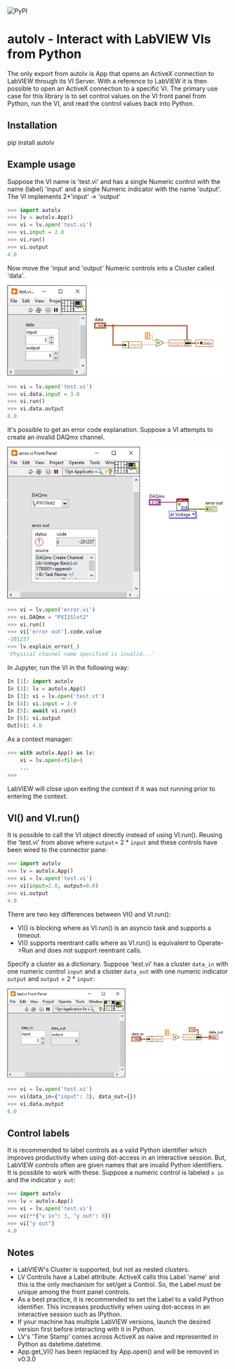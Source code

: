 ![PyPI](https://img.shields.io/pypi/v/autolv)
# autolv - Interact with LabVIEW VIs from Python

The only export from autolv is App that opens an ActiveX connection to
LabVIEW through its VI Server. With a reference to LabVIEW it is then possible
to open an ActiveX connection to a specific VI. The primary use case for this
library is to set control values on the VI front panel from Python, run the VI,
and read the control values back into Python.

Installation
------------
pip install autolv

Example usage
-------------
Suppose the VI name is 'test.vi' and has a single Numeric control with the name (label)
'input' and a single Numeric indicator with the name 'output'. The VI implements
2*'input' -> 'output'

```python
>>> import autolv
>>> lv = autolv.App()
>>> vi = lv.open('test.vi')
>>> vi.input = 2.0
>>> vi.run()
>>> vi.output
4.0
```

Now move the 'input and 'output' Numeric controls into a Cluster called 'data'.

![test.vi](./doc/_static/testvi.png)

```python
>>> vi = lv.open('test.vi')
>>> vi.data.input = 3.0
>>> vi.run()
>>> vi.data.output
6.0
```

It's possible to get an error code explanation. Suppose a VI attempts to create
an invalid DAQmx channel.

![error.vi](./doc/_static/errorvi.png)

```python
>>> vi = lv.open('error.vi')
>>> vi.DAQmx = "PXI1Slot2"
>>> vi.run()
>>> vi['error out'].code.value
-201237
>>> lv.explain_error(_)
'Physical channel name specified is invalid...'
```

In Jupyter, run the VI in the following way:

```python
In [1]: import autolv
In [2]: lv = autolv.App()
In [3]: vi = lv.open('test.vt')
In [4]: vi.input = 2.0
In [5]: await vi.run()
In [6]: vi.output
Out[6]: 4.0
```

As a context manager:

```python
>>> with autolv.App() as lv:
    vi = lv.open(<file>)
    ...
>>>
```

LabVIEW will close upon exiting the context if it was not running prior to
entering the context.

VI() and VI.run()
-----------------

It is possible to call the VI object directly instead of using VI.run(). Reusing the
'test.vi' from above where `output`= 2 * `input` and these controls have been wired
to the connector pane:

```python
>>> import autolv
>>> lv = autolv.App()
>>> vi = lv.open('test.vi')
>>> vi(input=2.0, output=0.0)
>>> vi.output
4.0
```

There are two key differences between VI() and VI.run():
- VI() is blocking where as VI.run() is an asyncio task and supports a timeout.
- VI() supports reentrant calls where as VI.run() is equivalent to Operate->Run and
    does not support reentrant calls.

Specify a cluster as a dictionary. Suppose 'test.vi' has a cluster `data_in` with
one numeric control `input` and a cluster `data_out` with one numeric indicator `output`
and `output` = 2 * `input`:

![test.vi](./doc/_static/testvi_clusters.png)

```python
>>> vi = lv.open('test.vi')
>>> vi(data_in={"input": 3}, data_out={})
>>> vi.data.output
6.0
```

Control labels
--------------
It is recommended to label controls as a valid Python identifier which improves
productivity when using dot-access in an interactive session. But, LabVIEW controls
often are given names that are invalid Python identifiers. It is possible to work
with these. Suppose a numeric control is labeled `x in` and the indicator `y out`:

```python
>>> import autolv
>>> lv = autolv.App()
>>> vi = lv.open('test.vi')
>>> vi(**{"x in": 3, "y out": 0})
>>> vi["y out"]
4.0
```

Notes
-----
- LabVIEW's Cluster is supported, but not as nested clusters.
- LV Controls have a Label attribute. ActiveX calls this Label 'name' and this is
the only mechanism for set/get a Control. So, the Label must be unique among
the front panel controls.
- As a best practice, it is recommended to set the Label to a valid Python identifier.
This increases productivity when using dot-access in an interactive session such as
IPython.
- If your machine has multiple LabVIEW versions, launch the desired version first
before interacting with it in Python.
- LV's 'Time Stamp' comes across ActiveX as naive and represented in Python
as datetime.datetime.
- App.get_VI() has been replaced by App.open() and will be removed in v0.3.0
